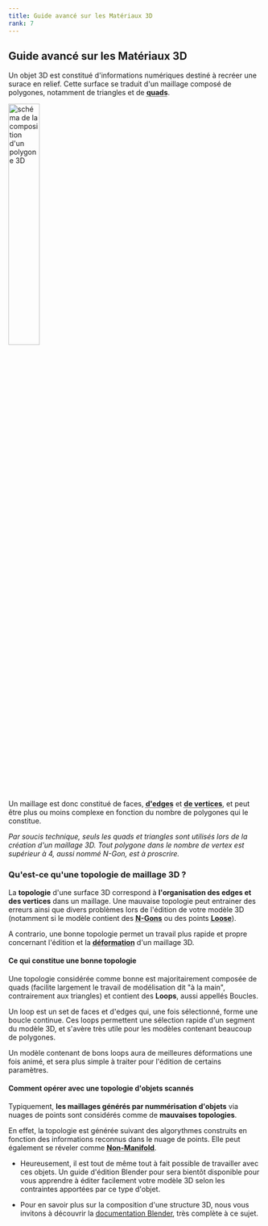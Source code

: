 ```yaml
---
title: Guide avancé sur les Matériaux 3D
rank: 7
---
```


## Guide avancé sur les Matériaux 3D

Un objet 3D est constitué d'informations numériques destiné à recréer une surace en relief. Cette surface se traduit d'un maillage composé de polygones, notamment de triangles et de <span style="text-decoration: underline dotted; cursor: help;" title="Un quad est une structure polygonale composée de 4 côtés, soit deux triangles">**quads**</span>.

<img src="/assets/img/doc/Blender_Mesh_01.jpg" width ="35%" alt="schéma de la composition d'un polygone 3D"/>

Un maillage est donc constitué de faces, <span style="text-decoration: underline dotted; cursor: help;" title="Un edge correspond à l'arrête d'une figure">**d'edges**</span> et <span style="text-decoration: underline dotted; cursor: help;" title="Un vertex correspond au sommet d'une figure">**de vertices**</span>, et peut être plus ou moins complexe en fonction du nombre de polygones qui le constitue.

*Par soucis technique, seuls les quads et triangles sont utilisés lors de la création d'un maillage 3D. Tout polygone dans le nombre de vertex est supérieur à 4, aussi nommé N-Gon, est à proscrire.*


### Qu'est-ce qu'une topologie de maillage 3D ?

La **topologie** d'une surface 3D correspond à **l'organisation des edges et des vertices** dans un maillage. Une mauvaise topologie peut entrainer des erreurs ainsi que divers problèmes lors de l'édition de votre modèle 3D (notamment si le modèle contient des <span style="text-decoration: underline dotted; cursor: help;" title="Un polygone composé de plus de 4 sommets">**N-Gons**</span> ou des points <span style="text-decoration: underline dotted; cursor: help;" title="Typiquement, un vertex ou un edge qui ne semble relié a aucun point de la structure">**Loose**</span>).

A contrario, une bonne topologie permet un travail plus rapide et propre concernant l'édition et la <span style="text-decoration: underline dotted; cursor: help;" title="Une déformation s'opère quand l'objet est animé">**déformation**</span> d'un maillage 3D.

#### Ce qui constitue une bonne topologie
Une topologie considérée comme bonne est majoritairement composée de quads (facilite largement le travail de modélisation dit "à la main", contrairement aux triangles) et contient des **Loops**, aussi appellés Boucles.

Un loop est un set de faces et d'edges qui, une fois sélectionné, forme une boucle continue. Ces loops permettent une sélection rapide d'un segment du modèle 3D, et s'avère très utile pour les modèles contenant beaucoup de polygones. 

Un modèle contenant de bons loops aura de meilleures déformations une fois animé, et sera plus simple à traiter pour l'édition de certains paramètres.

#### Comment opérer avec une topologie d'objets scannés
Typiquement, **les maillages générés par nummérisation d'objets** via nuages de points sont considérés comme de **mauvaises topologies**.

En effet, la topologie est générée suivant des algorythmes construits en fonction des informations reconnus dans le nuage de points. Elle peut également se réveler comme <span style="text-decoration: underline dotted; cursor: help;" title="Un objet Non-Manifold ne pourrait pas exister dans la réalité, car il contient des informations mathématiques contradictoires avec les lois de la physique">**Non-Manifold**</span>.

* Heureusement, il est tout de même tout à fait possible de travailler avec ces objets. Un guide d'édition Blender pour sera bientôt disponible pour vous apprendre à éditer facilement votre modèle 3D selon les contraintes apportées par ce type d'objet.

* Pour en savoir plus sur la composition d'une structure 3D, nous vous invitons à découvrir la [documentation Blender](https://docs.blender.org/manual/en/latest/modeling/meshes/structure.html), très complète à ce sujet.